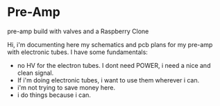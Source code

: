 # Pre-Amp
pre-amp build with valves and a Raspberry Clone

Hi,
i'm documenting here my schematics and pcb plans for my pre-amp with electronic tubes. I have some fundamentals:

- no HV for the electron tubes. I dont need POWER, i need a nice and clean signal.
- If i'm doing electronic tubes, i want to use them wherever i can.
- i'm not trying to save money here.
- i do things because i can.

